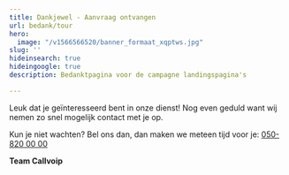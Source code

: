 ```yaml
---
title: Dankjewel - Aanvraag ontvangen
url: bedank/tour
hero:
  image: "/v1566566520/banner_formaat_xqptws.jpg"
slug: ''
hideinsearch: true
hideingoogle: true
description: Bedanktpagina voor de campagne landingspagina's

---
```

Leuk dat je geïnteresseerd bent in onze dienst! Nog even geduld want wij nemen zo snel mogelijk contact met je op.

Kun je niet wachten? Bel ons dan, dan maken we meteen tijd voor je: [050-820 00 00](tel:+31508200000)

**Team Callvoip**